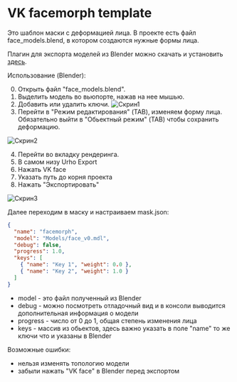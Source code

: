 # VK facemorph template

Это шаблон маски с деформацией лица. В проекте есть файл face_models.blend, в котором создаются нужные формы лица.

Плагин для экспорта моделей из Blender можно скачать и установить [здесь](https://github.com/Askhento/urho3d_blender_vk_facemorph).

Использование (Blender):

0. Открыть файл "face_models.blend".
1. Выделить модель во вьюпорте, нажав на нее мышью.
2. Добавить или удалить ключи.
   ![Скрин1](https://user-images.githubusercontent.com/34323808/185414672-4a4894c9-684d-45a2-a83a-86760351f227.png)
3. Перейти в "Режим редактирования" (TAB), изменяем форму лица. Обязательно выйти в "Обьектный режим" (TAB) чтобы сохранить деформацию.

![Скрин2](https://user-images.githubusercontent.com/34323808/185414708-fbcc60d3-f78d-4cfb-b1d2-e616a0df6dc1.png)

4. Перейти во вкладку рендеринга.
5. В самом низу Urho Export
6. Нажать VK face
7. Указать путь до корня проекта
8. Нажать "Экспортировать"

![Скрин3](https://user-images.githubusercontent.com/34323808/185414713-17925f0a-7f0f-4cbf-8e4a-afe51ddb8191.png)

Далее переходим в маску и настраиваем mask.json:

```json
{
  "name": "facemorph",
  "model": "Models/face_v0.mdl",
  "debug": false,
  "progress": 1.0,
  "keys": [
    { "name": "Key 1", "weight": 0.0 },
    { "name": "Key 2", "weight": 1.0 }
  ]
}
```

- model - это файл полученный из Blender
- debug - можно посмотреть отладочный вид и в консоли выводится дополнительная информация о модели
- progress - число от 0 до 1, общая степень изменения лица
- keys - массив из обьектов, здесь важно указать в поле "name" то же ключи что и указаны в Blender

Возможные ошибки:

- нельзя изменять топологию модели
- забыли нажать "VK face" в Blender перед экспортом
